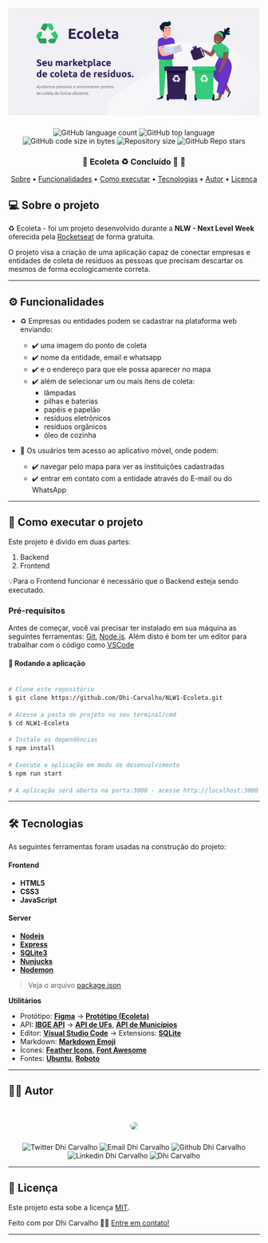 <h1 align="center">
    <img alt="NextLevelWeek" title="#NextLevelWeek" src="./public/images/banner.png" />
</h1>

<p align="center">
  <img alt="GitHub language count" src="https://img.shields.io/github/languages/count/Dhi-Carvalho/NLW1-Ecoleta?style=plastic">

  <img alt="GitHub top language" src="https://img.shields.io/github/languages/top/Dhi-Carvalho/NLW1-Ecoleta?style=plastic">

  <img alt="GitHub code size in bytes" src="https://img.shields.io/github/languages/code-size/Dhi-Carvalho/NLW1-Ecoleta?style=plastic">

  <img alt="Repository size" src="https://img.shields.io/github/repo-size/Dhi-Carvalho/NLW1-Ecoleta?style=plastic">
    
  <img alt="GitHub Repo stars" src="https://img.shields.io/github/stars/Dhi-Carvalho/NLW1-Ecoleta?style=plastic">

 
</p>

<h3 align="center"> 
	🚧  Ecoleta ♻️ Concluído 🚀 🚧
</h3>

<p align="center">
 <a href="#-sobre-o-projeto">Sobre</a> •
 <a href="#-funcionalidades">Funcionalidades</a> •
 <a href="#-como-executar-o-projeto">Como executar</a> • 
 <a href="#-tecnologias">Tecnologias</a> •  
 <a href="#-autor">Autor</a> • 
 <a href="#user-content--licença">Licença</a>
</p>


## 💻 Sobre o projeto

♻️ Ecoleta - foi um projeto desenvolvido durante a **NLW - Next Level Week** oferecida pela [Rocketseat](https://blog.rocketseat.com.br/primeira-next-level-week/) de forma gratuita.

O projeto visa a criação de uma aplicação capaz de conectar empresas e entidades de coleta de resíduos as pessoas que precisam descartar os mesmos de forma ecologicamente correta.

---

## ⚙️ Funcionalidades

- :recycle: Empresas ou entidades podem se cadastrar na plataforma web enviando:
  - :heavy_check_mark: uma imagem do ponto de coleta
  - :heavy_check_mark: nome da entidade, email e whatsapp
  - :heavy_check_mark: e o endereço para que ele possa aparecer no mapa
  - :heavy_check_mark: além de selecionar um ou mais ítens de coleta: 
    - lâmpadas
    - pilhas e baterias
    - papéis e papelão
    - resíduos eletrônicos
    - resíduos orgânicos
    - óleo de cozinha

- :boy: Os usuários tem acesso ao aplicativo móvel, onde podem:
  - :heavy_check_mark: navegar pelo mapa para ver as instituições cadastradas
  - :heavy_check_mark: entrar em contato com a entidade através do E-mail ou do WhatsApp

---

## 🚀 Como executar o projeto

Este projeto é divido em duas partes:
1. Backend
2. Frontend

💡Para o Frontend funcionar é necessário que o Backend esteja sendo executado.

### Pré-requisitos

Antes de começar, você vai precisar ter instalado em sua máquina as seguintes ferramentas:
[Git](https://git-scm.com), [Node.js](https://nodejs.org/en/). 
Além disto é bom ter um editor para trabalhar com o código como [VSCode](https://code.visualstudio.com/)


#### 🧭 Rodando a aplicação

```bash

# Clone este repositório
$ git clone https://github.com/Dhi-Carvalho/NLW1-Ecoleta.git

# Acesse a pasta do projeto no seu terminal/cmd
$ cd NLW1-Ecoleta

# Instale as dependências
$ npm install

# Execute a aplicação em modo de desenvolvimento
$ npm run start

# A aplicação será aberta na porta:3000 - acesse http://localhost:3000

```

---

## 🛠 Tecnologias

As seguintes ferramentas foram usadas na construção do projeto:

#### **Frontend**

- **HTML5**
- **CSS3**
- **JavaScript**

#### **Server**

-   **[Nodejs](https://nodejs.org/en/)**
-   **[Express](https://expressjs.com/)**
-   **[SQLite3](https://www.npmjs.com/package/sqlite3)**
-   **[Nunjucks](https://mozilla.github.io/nunjucks/)**
-   **[Nodemon](https://www.npmjs.com/package/nodemon)**


> Veja o arquivo  [package.json](https://github.com/Dhi-Carvalho/NLW1-Ecoleta/blob/main/package.json)

**Utilitários**

-   Protótipo:  **[Figma](https://www.figma.com/)**  →  **[Protótipo (Ecoleta)](https://www.figma.com/file/Byw4X5etg8VCmezueyhzkC/Ecoleta-(Starter)?node-id=136%3A546)**
-   API:  **[IBGE API](https://servicodados.ibge.gov.br/api/docs/localidades?versao=1)**  →  **[API de UFs](https://servicodados.ibge.gov.br/api/docs/localidades?versao=1#api-UFs-estadosGet)**,  **[API de Municípios](https://servicodados.ibge.gov.br/api/docs/localidades?versao=1#api-Municipios-estadosUFMunicipiosGet)**
-   Editor:  **[Visual Studio Code](https://code.visualstudio.com/)**  → Extensions:  **[SQLite](https://marketplace.visualstudio.com/items?itemName=alexcvzz.vscode-sqlite)**
-   Markdown: **[Markdown Emoji](https://gist.github.com/rxaviers/7360908)**
-   Ícones:  **[Feather Icons](https://feathericons.com/)**,  **[Font Awesome](https://fontawesome.com/)**
-   Fontes:  **[Ubuntu](https://fonts.google.com/specimen/Ubuntu)**,  **[Roboto](https://fonts.google.com/specimen/Roboto)**


---

## :man_student: Autor

 <h1 align="center">
    <img style="border-radius: 50%;" src="https://images2.imgbox.com/7c/82/ADR3x8b2_o.jpg" width="250">
</h1>

<p align="center">
<img src="https://img.shields.io/twitter/url?style=social&url=https%3A%2F%2Ftwitter.com%2FDhiCarvalho85" alt="Twitter Dhi Carvalho"/>
<img src="https://img.shields.io/badge/-Gmail-c14438?style=flat-square&logo=Gmail&logoColor=white&link=mailto:dhi.carvalho85@gmail.com" alt="Email Dhi Carvalho"/>
<img src="https://img.shields.io/badge/-Github-000?style=flat-square&logo=Github&logoColor=white&link=https://github.com/Dhi-Carvalho" alt="Github Dhi Carvalho"/>
<img src="https://img.shields.io/badge/-LinkedIn-blue?style=flat-square&logo=Linkedin&logoColor=white&link=https://www.linkedin.com/in/dhi-carvalho/" alt="Linkedin Dhi Carvalho"/>
<img src="https://komarev.com/ghpvc/?username=Dhi-Carvalho" alt="Dhi Carvalho"/>
</p>

---

## 📝 Licença

Este projeto esta sobe a licença [MIT](./LICENSE).

Feito com por Dhi Carvalho 👋🏽 [Entre em contato!](https://www.linkedin.com/in/dhi-carvalho/)

---